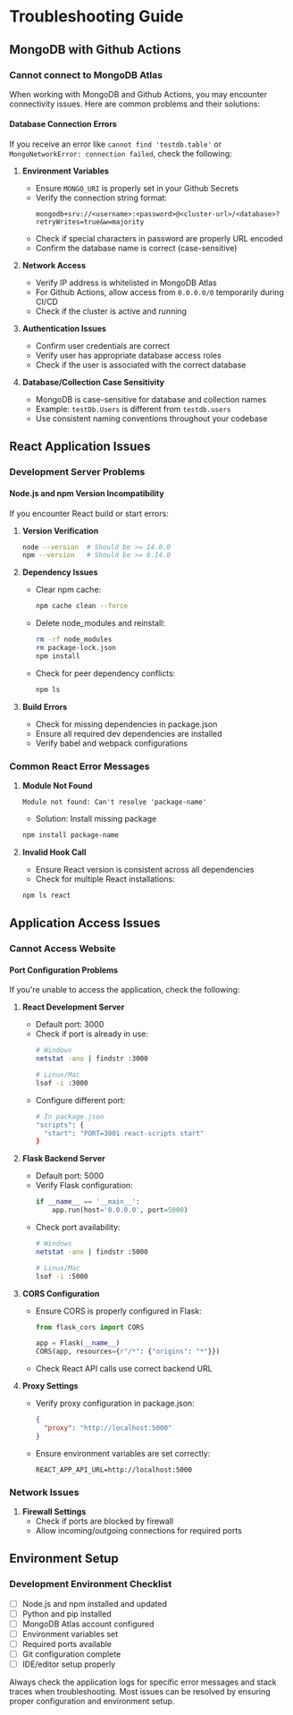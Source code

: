 # Troubleshooting Guide

## MongoDB with Github Actions

### Cannot connect to MongoDB Atlas
When working with MongoDB and Github Actions, you may encounter connectivity issues. Here are common problems and their solutions:

#### Database Connection Errors
If you receive an error like `cannot find 'testdb.table'` or `MongoNetworkError: connection failed`, check the following:

1. **Environment Variables**
   - Ensure `MONGO_URI` is properly set in your Github Secrets
   - Verify the connection string format: 
     ```
     mongodb+srv://<username>:<password>@<cluster-url>/<database>?retryWrites=true&w=majority
     ```
   - Check if special characters in password are properly URL encoded
   - Confirm the database name is correct (case-sensitive)

2. **Network Access**
   - Verify IP address is whitelisted in MongoDB Atlas
   - For Github Actions, allow access from `0.0.0.0/0` temporarily during CI/CD
   - Check if the cluster is active and running

3. **Authentication Issues**
   - Confirm user credentials are correct
   - Verify user has appropriate database access roles
   - Check if the user is associated with the correct database

4. **Database/Collection Case Sensitivity**
   - MongoDB is case-sensitive for database and collection names
   - Example: `testDb.Users` is different from `testdb.users`
   - Use consistent naming conventions throughout your codebase

## React Application Issues

### Development Server Problems

#### Node.js and npm Version Incompatibility
If you encounter React build or start errors:

1. **Version Verification**
   ```bash
   node --version  # Should be >= 14.0.0
   npm --version   # Should be >= 6.14.0
   ```

2. **Dependency Issues**
   - Clear npm cache:
     ```bash
     npm cache clean --force
     ```
   - Delete node_modules and reinstall:
     ```bash
     rm -rf node_modules
     rm package-lock.json
     npm install
     ```
   - Check for peer dependency conflicts:
     ```bash
     npm ls
     ```

3. **Build Errors**
   - Check for missing dependencies in package.json
   - Ensure all required dev dependencies are installed
   - Verify babel and webpack configurations

### Common React Error Messages

1. **Module Not Found**
   ```
   Module not found: Can't resolve 'package-name'
   ```
   - Solution: Install missing package
   ```bash
   npm install package-name
   ```

2. **Invalid Hook Call**
   - Ensure React version is consistent across all dependencies
   - Check for multiple React installations:
   ```bash
   npm ls react
   ```

## Application Access Issues

### Cannot Access Website

#### Port Configuration Problems
If you're unable to access the application, check the following:

1. **React Development Server**
   - Default port: 3000
   - Check if port is already in use:
     ```bash
     # Windows
     netstat -ano | findstr :3000
     
     # Linux/Mac
     lsof -i :3000
     ```
   - Configure different port:
     ```bash
     # In package.json
     "scripts": {
       "start": "PORT=3001 react-scripts start"
     }
     ```

2. **Flask Backend Server**
   - Default port: 5000
   - Verify Flask configuration:
     ```python
     if __name__ == '__main__':
         app.run(host='0.0.0.0', port=5000)
     ```
   - Check port availability:
     ```bash
     # Windows
     netstat -ano | findstr :5000
     
     # Linux/Mac
     lsof -i :5000
     ```

3. **CORS Configuration**
   - Ensure CORS is properly configured in Flask:
     ```python
     from flask_cors import CORS
     
     app = Flask(__name__)
     CORS(app, resources={r"/*": {"origins": "*"}})
     ```
   - Check React API calls use correct backend URL

4. **Proxy Settings**
   - Verify proxy configuration in package.json:
     ```json
     {
       "proxy": "http://localhost:5000"
     }
     ```
   - Ensure environment variables are set correctly:
     ```
     REACT_APP_API_URL=http://localhost:5000
     ```

### Network Issues
1. **Firewall Settings**
   - Check if ports are blocked by firewall
   - Allow incoming/outgoing connections for required ports

## Environment Setup

### Development Environment Checklist
- [ ] Node.js and npm installed and updated
- [ ] Python and pip installed
- [ ] MongoDB Atlas account configured
- [ ] Environment variables set
- [ ] Required ports available
- [ ] Git configuration complete
- [ ] IDE/editor setup properly

Always check the application logs for specific error messages and stack traces when troubleshooting. Most issues can be resolved by ensuring proper configuration and environment setup.